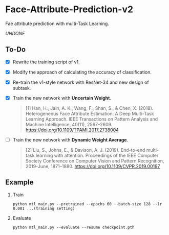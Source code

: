 # Face-Attribute-Prediction-v2  
Fae attribute prediction with multi-Task Learning.  

*UNDONE*

## To-Do  

- [x] Rewrite the training script of v1. 
- [x] Modify the approach of calculating the accuracy of classification.  
- [x] Re-train the v1-style network with ResNet-34 and new design of subtask.  
- [x] Train the new network with **Uncertain Weight**.  
    > [1] Han, H., Jain, A. K., Wang, F., Shan, S., & Chen, X. (2018). Heterogeneous Face Attribute Estimation: A Deep Multi-Task Learning Approach. IEEE Transactions on Pattern Analysis and Machine Intelligence, 40(11), 2597–2609. https://doi.org/10.1109/TPAMI.2017.2738004  
  
- [ ] Train the new network with **Dynamic Weight Average**.
    > [2] Liu, S., Johns, E., & Davison, A. J. (2019). End-to-end multi-task learning with attention. Proceedings of the IEEE Computer Society Conference on Computer Vision and Pattern Recognition, 2019-June, 1871–1880. https://doi.org/10.1109/CVPR.2019.00197 


## Example  
1. Train  
    ```
    python mtl_main.py --pretrained --epochs 60 --batch-size 128 --lr 0.001 ...(training setting)
    ```  

2. Evaluate  
    ```
    python mtl_main.py --evaluate --resume checkpoint.pth
    ```  
